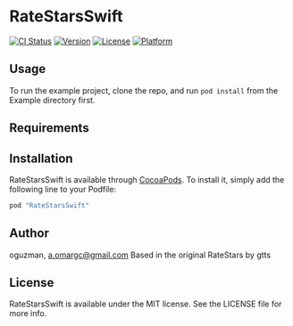 # RateStarsSwift

[![CI Status](http://img.shields.io/travis/oguzman/RateStarsSwift.svg?style=flat)](https://travis-ci.org/oguzman/RateStarsSwift)
[![Version](https://img.shields.io/cocoapods/v/RateStarsSwift.svg?style=flat)](http://cocoapods.org/pods/RateStarsSwift)
[![License](https://img.shields.io/cocoapods/l/RateStarsSwift.svg?style=flat)](http://cocoapods.org/pods/RateStarsSwift)
[![Platform](https://img.shields.io/cocoapods/p/RateStarsSwift.svg?style=flat)](http://cocoapods.org/pods/RateStarsSwift)

## Usage

To run the example project, clone the repo, and run `pod install` from the Example directory first.

## Requirements

## Installation

RateStarsSwift is available through [CocoaPods](http://cocoapods.org). To install
it, simply add the following line to your Podfile:

```ruby
pod "RateStarsSwift"
```

## Author

oguzman, a.omargc@gmail.com Based in the original RateStars by gtts

## License

RateStarsSwift is available under the MIT license. See the LICENSE file for more info.

